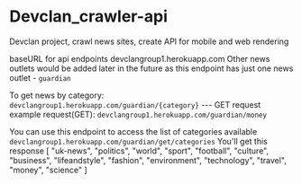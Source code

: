 # Devclan_crawler-api
Devclan project, crawl news sites, create API for mobile and web rendering

baseURL for api endpoints devclangroup1.herokuapp.com
Other news outlets would be added later in the future as this endpoint has just one news outlet - ```guardian```

To get news by category:
        ```devclangroup1.herokuapp.com/guardian/{category}``` --- GET request
          example request(GET):
                  ```devclangroup1.herokuapp.com/guardian/money```


You can use this endpoint to access the list of categories available 
          ```devclangroup1.herokuapp.com/guardian/get/categories```
          You'll get this response 
          [
              "uk-news",
              "politics",
              "world",
              "sport",
              "football",
              "culture",
              "business",
              "lifeandstyle",
              "fashion",
              "environment",
              "technology",
              "travel",
              "money",
              "science"
          ]
